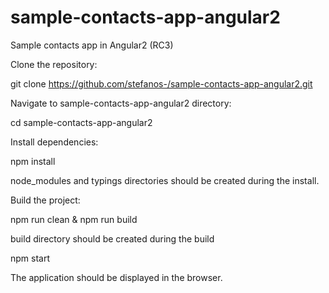 # sample-contacts-app-angular2
Sample contacts app in Angular2 (RC3)

Clone the repository:

git clone https://github.com/stefanos-/sample-contacts-app-angular2.git

Navigate to sample-contacts-app-angular2 directory:

cd sample-contacts-app-angular2

Install dependencies:

npm install

node_modules and typings directories should be created during the install.

Build the project:

npm run clean & npm run build

build directory should be created during the build

npm start

The application should be displayed in the browser.
